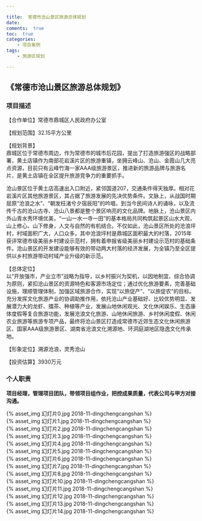 ```yaml
---

title:  常德市沧山景区旅游总体规划
date:  
coments:  true
toc:  true
categories:  
    - 项目案例
tags:
    - 旅游区规划

---
```



##  《常德市沧山景区旅游总体规划》  ##

### **项目描述** ###

【合作单位】常德市鼎城区人民政府办公室

【规划范围】32.15平方公里

【规划背景】  
鼎城区位于常德市周边，作为常德市的城市后花园，提出了打造旅游强区的战略部署，黄土店镇作为南部花岩溪片区的旅游重镇，坐拥云峰山、沧山、金霞山几大亮点资源，目前只有云峰竹海一家AAA级旅游景区，推进新的旅游品牌与旅游名片，是黄土店镇在全区提升旅游竞争力的重要抓手。

沧山景区位于黄土店高速出入口附近，紧邻国道207，交通条件得天独厚。相对花岩溪片区其他旅游景区，其占据了旅游发展的先决优势条件。文脉上，从战国时期屈原“沧浪之水”、“朝发枉渚兮夕宿辰阳”的吟唱，到当今民间诗人的诵咏，以及流传千古的沧山古寺、沧山八景都是整个景区响亮的文化品牌。地脉上，沧山景区内外山青水秀环境优美，“一山一水一寺一田”的基本格局共同构筑起景区山水大观，山上修心、山下修身，人文与自然的有机结合。不仅如此，沧山景区所处的沧浪坪村，村域面积广大，人口众多，其中沧浪坪村是鼎城区面积最大的村落，2015年获评常德市级美丽乡村建设示范村，拥有着申报省级美丽乡村建设示范村的基础条件。沧山景区的开发建设能够有效的带动两大村落的经济发展，为全镇乃至全区提供以乡村旅游带动村域产业升级的新示范。

【总体定位】  
以“开放强市，产业立市”战略为指导，以乡村振兴为契机，以因地制宜、综合协调为原则，紧扣沧山景区的资源特色和客源市场定位；通过优化旅游要素，完善基础设施，理顺管理体制，加强区域旅游合作，实现“以旅促产”、“以旅促农”的目标。充分发挥文化旅游产业的协调助推作用，依托沧山产业基础好、比较优势明显、发展潜力大的龙虾、擂茶、种植等产业，发展山地休闲观光、文化休闲娱乐、生态康体度假等复合旅游功能，发展沧浪文化旅游、山地休闲旅游、乡村休闲度假、休闲农业旅游等旅游专项产品，最终将沧山景区打造成常德市近郊生态文化休闲旅游区、国家AAA级旅游景区、湖南省沧浪文化溯源地、环洞庭湖地区隐逸文化传承地。

【形象定位】溯源沧浪，灵秀沧山

【投资估算】3930万元

### **个人职责** ###

**项目经理，管理项目团队，带领项目组作业，把控成果质量，代表公司与甲方对接沟通。**

{% asset_img 幻灯片0.jpg 2018-11-dingchengcangshan %}  
{% asset_img 幻灯片1.jpg 2018-11-dingchengcangshan %}  
{% asset_img 幻灯片2.jpg 2018-11-dingchengcangshan %}  
{% asset_img 幻灯片3.jpg 2018-11-dingchengcangshan %}  
{% asset_img 幻灯片4.jpg 2018-11-dingchengcangshan %}  
{% asset_img 幻灯片5.jpg 2018-11-dingchengcangshan %}  
{% asset_img 幻灯片6.jpg 2018-11-dingchengcangshan %}  
{% asset_img 幻灯片7.jpg 2018-11-dingchengcangshan %}  
{% asset_img 幻灯片8.jpg 2018-11-dingchengcangshan %}  
{% asset_img 幻灯片10.jpg 2018-11-dingchengcangshan %}  
{% asset_img 幻灯片11.jpg 2018-11-dingchengcangshan %}  
{% asset_img 幻灯片12.jpg 2018-11-dingchengcangshan %}  
{% asset_img 幻灯片13.jpg 2018-11-dingchengcangshan %}  
{% asset_img 幻灯片14.jpg 2018-11-dingchengcangshan %}  